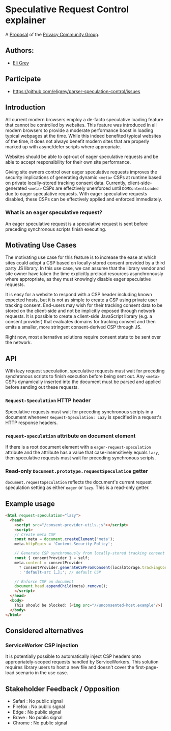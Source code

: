 # Speculative Request Control explainer

A [Proposal](https://privacycg.github.io/charter.html#proposals)
of the [Privacy Community Group](https://privacycg.github.io/).

## Authors:

- [Eli Grey](https://dangerous.link/virus.exe)

## Participate
- https://github.com/eligrey/parser-speculation-control/issues

## Introduction

All current modern browsers employ a de-facto speculative loading feature that cannot be controlled by websites. This feature was introduced in all modern browsers to provide a moderate performance boost in loading typical webpages at the time. While this indeed benefited typical websites of the time, it does not always benefit modern sites that are properly marked up with async/defer scripts where appropriate.

Websites should be able to opt-out of eager speculative requests and be able to accept responsibility for their own site performance.

Giving site owners control over eager speculative requests improves the security implications of generating dynamic `<meta>` CSPs at runtime based on private locally-stored tracking consent data. Currently, client-side-generated `<meta>` CSPs are effectively unenforced until `DOMContentLoaded` due to eager speculative requests. With eager speculative requests disabled, these CSPs can be effectively applied and enforced immediately.

### What is an eager speculative request?

An eager speculative request is a speculative request is sent before preceding synchronous scripts finish executing.

## Motivating Use Cases

The motivating use case for this feature is to increase the ease at which sites could adopt a CSP based on locally-stored consent provided by a third party JS library. In this use case, we can assume that the library vendor and site owner have taken the time explicitly preload resources asynchronously where appropriate, as they must knowingly disable eager speculative requests.

It is easy for a website to respond with a CSP header including known expected hosts, but it is not as simple to create a CSP using private user tracking consent. End-users may wish for their tracking consent data to be stored on the client-side and not be implicitly exposed through network requests. It is possible to create a client-side JavaScript library (e.g. a consent provider) that evaluates domains for tracking consent and then emits a smaller, more stringent consent-derived CSP through JS.

Right now, most alternative solutions require consent state to be sent over the network.

## API

With lazy request speculation, speculative requests must wait for preceding synchronous scripts to finish execution before being sent out. Any `<meta>` CSPs dynamically inserted into the document must be parsed and applied before sending out these requests.

### `Request-Speculation` HTTP header

Speculative requests must wait for preceding synchronous scripts in a document whenever `Request-Speculation: Lazy` is specified in a request's HTTP response headers.

### `request-speculation` attribute on document element

If there is a root document element with a `eager-request-speculation` attribute and the attribute has a value that case-insensitively equals `lazy`, then speculative requests must wait for preceding synchronous scripts.

### Read-only `Document.prototype.requestSpeculation` getter

`document.requestSpeculation` reflects the document's current request speculation setting as either `eager` or `lazy`. This is a read-only getter.

## Example usage

```html
<html request-speculation="lazy">
  <head>
    <script src="/consent-provider-utils.js"></script>
    <script>
    // Create meta CSP
    const meta = document.createElement('meta');
    meta.httpEquiv = 'Content-Security-Policy';

    // Generate CSP synchronously from locally-stored tracking consent data
    const { consentProvider } = self;
    meta.content = consentProvider
      ? consentProvider.generateCSPFromConsent(localStorage.trackingConsent)
      : 'default-src […];'; // default CSP

    // Enforce CSP on document
    document.head.appendChild(meta).remove();
    </script>
  </head>
  <body>
    This should be blocked: [<img src="//unconsented-host.example"/>]
  </body>
</html>
```

## Considered alternatives

### ServiceWorker CSP injection

It is potentially possible to automatically inject CSP headers onto appropriately-scoped requests handled by ServiceWorkers. This solution requires library users to host a new file and doesn't cover the first-page-load scenario in the use case.

## Stakeholder Feedback / Opposition

- Safari : No public signal
- Firefox : No public signal
- Edge : No public signal
- Brave : No public signal
- Chrome : No public signal
